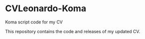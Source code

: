 # CVLeonardo-Koma
Koma script code for my CV

This repository contains the code and releases of my updated CV.

